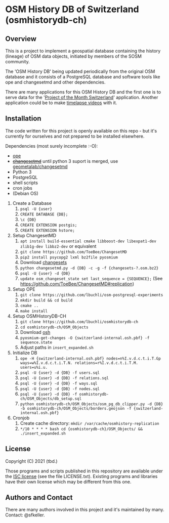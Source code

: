# OSM History DB of Switzerland (osmhistorydb-ch)

## Overview
This is a project to implement a geospatial database containing the history (lineage) of OSM data objects, initiated by members of the SOSM community. 

The 'OSM History DB' being updated periodically from the original OSM database and it consists of a PostgreSQL database and software tools like ope and changesetmd and other dependencies.

There are many applications for this OSM History DB and the first one is to serve data for the '[Project of the Month Switzerland](https://wiki.openstreetmap.org/wiki/DE:Project_of_the_month_Switzerland)' application. Another application could be to make [timelapse videos](https://wiki.openstreetmap.org/wiki/Timelapse_videos) with it.


## Installation

The code written for this project is openly available on this repo - but it's currently for ourselves and not prepared to be installed elsewhere.  

Dependencies (most surely incomplete :-O):
- [ope](https://github.com/osmcode/osm-postgresql-experiments/)
- ~~[changesetmd](https://github.com/ToeBee/ChangesetMD)~~ until python 3 suport is merged, use [geometalab/changesetmd](https://github.com/geometalab/ChangesetMD/tree/py3-and-docker)
- Python 3
- PostgreSQL
- shell scripts
- cron jobs
- (Debian OS)

1. Create a Database
   1. `psql -U {user}`
   2. `CREATE DATABASE {DB};`
   3. `\c {DB}`
   4. `CREATE EXTENSION postgis;`
   5. `CREATE EXTENSION hstore;`
2. Setup ChangesetMD
   1. `apt install build-essential cmake libboost-dev libexpat1-dev zlib1g-dev libbz2-dev` or equivalent
   2. `git clone https://github.com/ToeBee/ChangesetMD`
   3. `pip2 install psycopg2 lxml bz2file pyosmium`
   4. Download [changesets](https://planet.osm.org/planet/changesets-latest.osm.bz2)
   6. `python changesetmd.py -d {DB} -c -g -f {changesets-?.osm.bz2}`
   7. `psql -U {user} -d {DB}`
   8. `update osm_changeset_state set last_sequence = {SEQUENCE};` (See https://github.com/ToeBee/ChangesetMD#replication)
3. Setup OPE
   1. `git clone https://github.com/lbuchli/osm-postgresql-experiments`
   2. `mkdir build && cd build`
   3. `cmake ..`
   4. `make install`
4. Setup OSMHistoryDB-CH
   1. `git clone https://github.com/lbuchli/osmhistorydb-ch`
   2. `cd osmhistorydb-ch/OSM_Objects`
   3. Download [osh](https://osm-internal.download.geofabrik.de/europe/switzerland-internal.osh.pbf)
   4. `pyosmium-get-changes -O {switzerland-internal.osh.pbf} -f sequence.state`
   5. Adjust paths in `insert_expanded.sh`
5. Initialize DB
   1. `ope -H {switzerland-internal.osh.pbf} nodes=n%I.v.d.c.t.i.T.Gp ways=w%I.v.d.c.t.i.T.N. relations=r%I.v.d.c.t.i.T.M. users=u%i.u.`
   2. `psql -U {user} -d {DB} -f users.sql`
   3. `psql -U {user} -d {DB} -f relations.sql`
   4. `psql -U {user} -d {DB} -f ways.sql`
   5. `psql -U {user} -d {DB} -f nodes.sql`
   6. `psql -U {user} -d {DB} -f osmhistorydb-ch/OSM_Objects/db_setup.sql`
   7. `python osmhistorydb-ch/OSM_Objects/osm_pg_db_clipper.py -d {DB} -b osmhistorydb-ch/OSM_Objects/borders.geojson -f {switzerland-internal.osh.pbf}`
6. Cronjob
   1. Create cache directory: `mkdir /var/cache/osmhistory-replication`
   2. `*/10 * * * * bash cd {osmhistorydb-ch}/OSM_Objects/ && ./insert_expanded.sh`

## License

Copyright (C) 2021 (tbd.)

Those programs and scripts published in this repository are available under the [ISC license](https://en.wikipedia.org/wiki/ISC_license) (see the file LICENSE.txt). 
Existing programs and libraries have their own license which may be different from this one.

## Authors and Contact

There are many authors involved in this project and it's maintained by many. Contact: @sfkeller.
